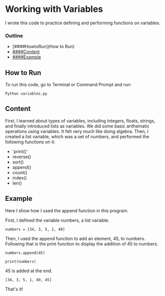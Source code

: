 

# Working with Variables

I wrote this code to practice defining and performing functions on variables. 

### Outline
- [####HowtoRun](How to Run)
- [####Content](Content)
- [####Example](Example)

## How to Run

To run this code, go to Terminal or Command Prompt and run:

```
Python variables.py
```

## Content
First, I learned about types of variables, including integers, floats, strings, and finally introduced lists as variables. We did some basic arithematic operations using variables. It felt very much like doing algebra.
Then, I created a list variable, which was a set of numbers, and performed the following functions on it:

- 'print()'
- reverse()
- sort()
- append()
- count()
- index()
- len()

## Example 

Here I show how I used the append function in this program.

First, I defined the variable numbers, a list variable.

```
numbers = [34, 3, 5, 1, 49]
```

Then, I used the append function to add an element, 45, to numbers. Following that is the print function to display the addition of 45 to numbers.

```
numbers.append(45)

print(numbers)
```
45 is added at the end.

```
[34, 3, 5, 1, 49, 45]
```


That's it!




